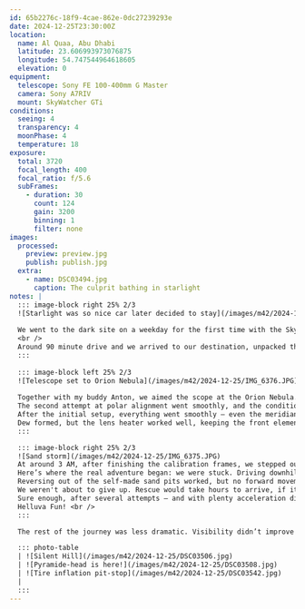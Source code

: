 ```yaml
---
id: 65b2276c-18f9-4cae-862e-0dc27239293e
date: 2024-12-25T23:30:00Z
location:
  name: Al Quaa, Abu Dhabi
  latitude: 23.606993973076875
  longitude: 54.747544964618605
  elevation: 0
equipment:
  telescope: Sony FE 100-400mm G Master
  camera: Sony A7RIV
  mount: SkyWatcher GTi
conditions:
  seeing: 4
  transparency: 4
  moonPhase: 4
  temperature: 18
exposure:
  total: 3720
  focal_length: 400
  focal_ratio: f/5.6
  subFrames:
    - duration: 30
      count: 124
      gain: 3200
      binning: 1
      filter: none
images:
  processed:
    preview: preview.jpg
    publish: publish.jpg
  extra:
    - name: DSC03494.jpg
      caption: The culprit bathing in starlight
notes: |
  ::: image-block right 25% 2/3
  ![Starlight was so nice car later decided to stay](/images/m42/2024-12-25/DSC03494.jpg)
  
  We went to the dark site on a weekday for the first time with the SkyWatcher GTi. 150 kilometers from Abu Dhabi, there is a great dark spot with Bortle 3/4 skies, where Milky Way is visible with the naked eye.
  <br />
  Around 90 minute drive and we arrived to our destination, unpacked the equipment and started to set things up at around 8 PM.
  :::
  
  ::: image-block left 25% 2/3
  ![Telescope set to Orion Nebula](/images/m42/2024-12-25/IMG_6376.JPG)
  
  Together with my buddy Anton, we aimed the scope at the Orion Nebula. <br />
  The second attempt at polar alignment went smoothly, and the conditions were perfect! It was incredibly exciting to see the nebula immediately visible in the exposures, even before stacking. <br />
  After the initial setup, everything went smoothly — even the meridian flip worked correctly this time (likely thanks to properly aligning the scope). <br /> 
  Dew formed, but the lens heater worked well, keeping the front element dry — unlike the rest of the equipment. Everything else was soaked, including the open ports on the SkyWatcher, which is probably not ideal. Next time, I'll wrap the tripod in a space blanket. 
  :::

  ::: image-block right 25% 2/3
  ![Sand storm](/images/m42/2024-12-25/IMG_6375.JPG)
  At around 3 AM, after finishing the calibration frames, we stepped out of the car to start packing up — only to discover a sandstorm had crept in. Visibility dropped to just three meters. We scrambled to pack up the half-disassembled equipment and then started the car to drive off. <br />
  Here’s where the real adventure began: we were stuck. Driving downhill from the main road into the desert had been easy, but getting back up proved far more challenging. The front wheels dug into the sand, and we risked getting stuck for good. <br />
  Reversing out of the self-made sand pits worked, but no forward movement was possible. Putting our heads together, we decided to deflate the tires for better grip. This helped but wasn’t enough. The AWD hybrid RAV4 is apparently not much of an off-road vehicle. While it sometimes operates as AWD, it’s primarily a front-wheel drive: far from ideal for sand. <br />
  We weren't about to give up. Rescue would take hours to arrive, if it even could, given the conditions. After more brainstorming, we had an idea: if the car could move in reverse, why not try driving out that way? <br />
  Sure enough, after several attempts — and with plenty acceleration distance — we managed to reverse up the sand slope. Anton guided me using a flashlight as a “homing beacon” — the only visible thing in the rearview mirror amidst the storm. <br />
  Helluva Fun! <br />
  :::

  The rest of the journey was less dramatic. Visibility didn’t improve much, but even turtle-speed driving is enjoyable with good company. Besides, the empty roads in these conditions had an eerily beautiful, almost mystical allure: a unique experience in its own right. <br />

  ::: photo-table
  | ![Silent Hill](/images/m42/2024-12-25/DSC03506.jpg)  
  | ![Pyramide-head is here!](/images/m42/2024-12-25/DSC03508.jpg) 
  | ![Tire inflation pit-stop](/images/m42/2024-12-25/DSC03542.jpg) 
  |
  :::
---
```

